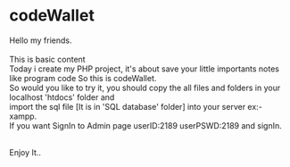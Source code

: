 # codeWallet

Hello my friends.<br><br>
This is basic content <br>
Today i create my PHP project, it's about save your little importants notes like program code So this is codeWallet.<br>
So would you like to try it, you should copy the all files and folders in your localhost 'htdocs' folder and <br>import the sql file [It is in 'SQL database' folder] into your server ex:- xampp. <br>
If  you want SignIn to Admin page userID:2189 userPSWD:2189 and signIn.  <br><br>

Enjoy It..
